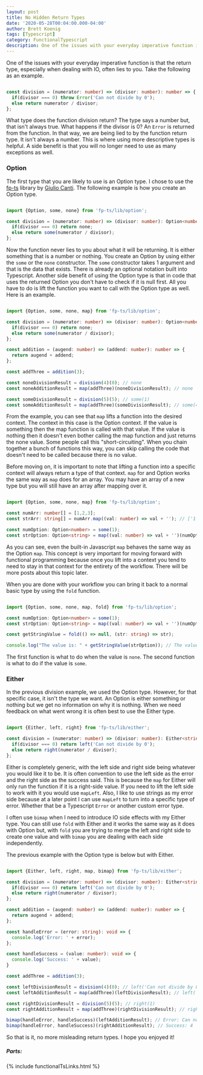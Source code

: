 ```yaml
---
layout: post
title: No Hidden Return Types
date: '2020-05-28T00:04:00.000-04:00'
author: Brett Koenig
tags: [Typescript]
category: FunctionalTypescript
description: One of the issues with your everyday imperative function is that the return type, especially when dealing with IO, often lies to you.
---
```

One of the issues with your everyday imperative function is that the return type, especially when dealing with IO, often lies to you. Take the following as an example.
``` ts

const division = (numerator: number) => (divisor: number): number => {
  if(divisor === 0) throw Error('Can not divide by 0');
  else return numerator / divisor;
};
```

What type does the function division return? The type says a number but, that isn't always true. What happens if the divisor is 0? An `Error` is returned from the function. In that way, we are being lied to by the function return type. It isn't always a number. This is where using more descriptive types is helpful. A side benefit is that you will no longer need to use as many exceptions as well. 

### Option
The first type that you are likely to use is an Option type. I chose to use the [fp-ts](https://github.com/gcanti/fp-ts) library by [Giulio Canti](https://github.com/gcanti). The following example is how you create an Option type.

``` ts

import {Option, some, none} from 'fp-ts/lib/option';

const division = (numerator: number) => (divisor: number): Option<number> => {
  if(divisor === 0) return none;
  else return some(numerator / divisor);
};
```

Now the function never lies to you about what it will be returning. It is either something that is a number or nothing. You create an Option by using either the `some` or the `none` constructor. The `some` constructor takes 1 argument and that is the data that exists. There is already an optional notation built into Typescript. Another side benefit of using the Option type is that in code that uses the returned Option you don't have to check if it is null first. All you have to do is lift the function you want to call with the Option type as well. Here is an example.
``` ts

import {Option, some, none, map} from 'fp-ts/lib/option';

const division = (numerator: number) => (divisor: number): Option<number> => {
  if(divisor === 0) return none;
  else return some(numerator / divisor);
};

const addition = (augend: number) => (addend: number): number => {
  return augend + addend;
};

const addThree = addition(3);

const noneDivisionResult = division(4)(0); // none
const noneAdditionResult = map(addThree)(noneDivisionResult); // none

const someDivisionResult = division(5)(5); // some(1)
const someAdditionResult = map(addThree)(someDivisionResult); // some(4)
```

From the example, you can see that `map` lifts a function into the desired context. The context in this case is the Option context. If the value is something then the map function is called with that value. If the value is nothing then it doesn't even bother calling the map function and just returns the none value. Some people call this "short-circuiting". When you chain together a bunch of functions this way, you can skip calling the code that doesn't need to be called because there is no value.

Before moving on, it is important to note that lifting a function into a specific context will always return a type of that context. `map` for and Option works the same way as `map` does for an array. You may have an array of a new type but you will still have an array after mapping over it.
``` ts

import {Option, some, none, map} from 'fp-ts/lib/option';

const numArr: number[] = [1,2,3];
const strArr: string[] = numArr.map((val: number) => val + ''); // ['1','2','3']

const numOption: Option<number> = some(1);
const strOption: Option<string> = map((val: number) => val + '')(numOption); // some("1")
```

As you can see, even the built-in Javascript `map` behaves the same way as the Option `map`. This concept is very important for moving forward with functional programming because once you lift into a context you tend to need to stay in that context for the entirety of the workflow. There will be more posts about this topic later.

When you are done with your workflow you can bring it back to a normal basic type by using the `fold` function.
``` ts

import {Option, some, none, map, fold} from 'fp-ts/lib/option';

const numOption: Option<number> = some(1);
const strOption: Option<string> = map((val: number) => val + '')(numOption); // some("1")

const getStringValue = fold(() => null, (str: string) => str);

console.log("The value is: " + getStringValue(strOption)); // The value is: 1
```

The first function is what to do when the value is `none`. The second function is what to do if the value is `some`.

### Either
In the previous division example, we used the Option type. However, for that specific case, it isn't the type we want. An Option is either something or nothing but we get no information on why it is nothing. When we need feedback on what went wrong it is often best to use the Either type.
``` ts

import {Either, left, right} from 'fp-ts/lib/either';

const division = (numerator: number) => (divisor: number): Either<string, number> => {
  if(divisor === 0) return left('Can not divide by 0');
  else return right(numerator / divisor);
};
```

Either is completely generic, with the left side and right side being whatever you would like it to be. It is often convention to use the left side as the error and the right side as the success said. This is because the `map` for Either will only run the function if it is a right-side value. If you need to lift the left side to work with it you would use `mapLeft`. Also, I like to use strings as my error side because at a later point I can use `mapLeft` to turn into a specific type of error. Whether that be a Typescript `Error` or another custom error type.

I often use `bimap` when I need to introduce IO side effects with my Either type. You can still use `fold` with Either and it works the same way as it does with Option but, with `fold` you are trying to merge the left and right side to create one value and with `bimap` you are dealing with each side independently. 

The previous example with the Option type is below but with Either.
``` ts

import {Either, left, right, map, bimap} from 'fp-ts/lib/either';

const division = (numerator: number) => (divisor: number): Either<string, number> => {
  if(divisor === 0) return left('Can not divide by 0');
  else return right(numerator / divisor);
};

const addition = (augend: number) => (addend: number): number => {
  return augend + addend;
};

const handleError = (error: string): void => {
  console.log('Error: ' + error);
};

const handleSuccess = (value: number): void => {
  console.log('Success: ' + value);
}

const addThree = addition(3);

const leftDivisionResult = division(4)(0); // left('Can not divide by 0')
const leftAdditionResult = map(addThree)(leftDivisionResult); // left('Can not divide by 0')

const rightDivisionResult = division(5)(5); // right(1)
const rightAdditionResult = map(addThree)(rightDivisionResult); // right(4)

bimap(handleError, handleSuccess)(leftAdditionResult); // Error: Can not divide by 0
bimap(handleError, handleSuccess)(rightAdditionResult); // Success: 4
```

So that is it, no more misleading return types. I hope you enjoyed it!

##### Parts:
{% include functionalTsLinks.html %}